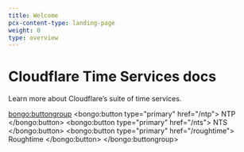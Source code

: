 ```yaml
---
title: Welcome
pcx-content-type: landing-page
weight: 0
type: overview
---
```


# Cloudflare Time Services docs

<ContentColumn>

Learn more about Cloudflare’s suite of time services.

<bongo:buttongroup>
  <bongo:button type="primary" href="/ntp">
    NTP
  </bongo:button>
  <bongo:button type="primary" href="/nts">
    NTS
  </bongo:button>
  <bongo:button type="primary" href="/roughtime">
    Roughtime
  </bongo:button>
</bongo:buttongroup>

</ContentColumn>
